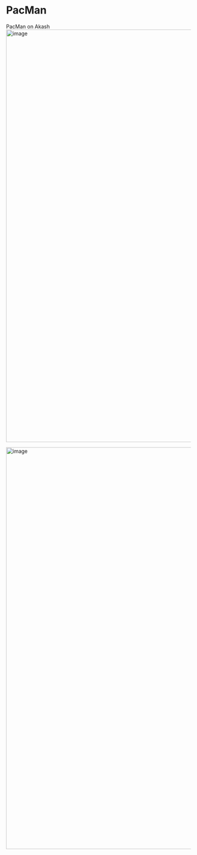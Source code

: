 # PacMan
PacMan on Akash
<img width="1124" alt="image" src="https://github.com/longnh17/PacMan/assets/49781022/d738c659-8454-4173-9900-ea9a3ad0edcc">

<img width="1095" alt="image" src="https://github.com/longnh17/PacMan/assets/49781022/d819fdd6-97aa-4ed2-9b84-434df8d82213">

